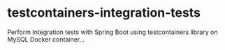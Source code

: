 # testcontainers-integration-tests
Perform Integration tests with Spring Boot using testcontainers library on MySQL Docker container...
